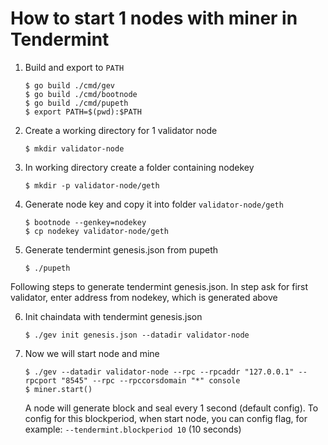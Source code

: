 # How to start 1 nodes with miner in Tendermint

1. Build and export to `PATH`
    ```shell
    $ go build ./cmd/gev
    $ go build ./cmd/bootnode
    $ go build ./cmd/pupeth
    $ export PATH=$(pwd):$PATH
    ```

2. Create a working directory for 1 validator node
    ```shell
    $ mkdir validator-node
    ```  

3. In working directory create a folder containing nodekey
    ```shell    
    $ mkdir -p validator-node/geth
    ```  

4. Generate node key and copy it into folder `validator-node/geth`
    ```shell
    $ bootnode --genkey=nodekey
    $ cp nodekey validator-node/geth
    ```

5. Generate tendermint genesis.json from pupeth
     ```shell
    $ ./pupeth    
    ```

Following steps to generate tendermint genesis.json. In step ask for first validator, enter address from nodekey, which is generated above

6. Init chaindata with tendermint genesis.json
    ```shell
    $ ./gev init genesis.json --datadir validator-node
    ```

7. Now we will start node and mine
    ```shell    
    $ ./gev --datadir validator-node --rpc --rpcaddr "127.0.0.1" --rpcport "8545" --rpc --rpccorsdomain "*" console 
    $ miner.start()
    ```
    A node will generate block and seal every 1 second (default config). To config for this blockperiod, when start node, you can config flag, for example: ```--tendermint.blockperiod 10``` (10 seconds)